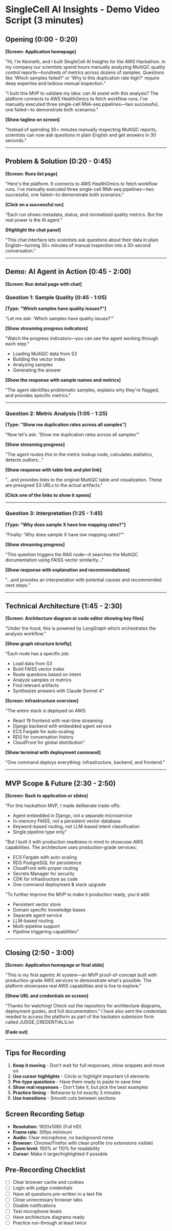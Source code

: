 # SingleCell AI Insights - Demo Video Script (3 minutes)

## Opening (0:00 - 0:20)

**[Screen: Application homepage]**

"Hi, I'm Kenneth, and I built SingleCell AI Insights for the AWS Hackathon. in my company our scientists spend hours manually analyzing MultiQC quality control reports—hundreds of metrics across dozens of samples. Questions like 'Which samples failed?' or 'Why is this duplication rate high?' require deep expertise and tedious manual inspection."

"I built this MVP to validate my idea: can AI assist with this analysis? The platform connects to AWS HealthOmics to fetch workflow runs. I've manually executed three single-cell RNA-seq pipelines—two successful, one failed—to demonstrate both scenarios."

**[Show tagline on screen]**

"Instead of spending 30+ minutes manually inspecting MultiQC reports, scientists can now ask questions in plain English and get answers in 30 seconds."

---

## Problem & Solution (0:20 - 0:45)

**[Screen: Runs list page]**

"Here's the platform. It connects to AWS HealthOmics to fetch workflow runs. I've manually executed three single-cell RNA-seq pipelines—two successful, one failed—to demonstrate both scenarios."

**[Click on a successful run]**

"Each run shows metadata, status, and normalized quality metrics. But the real power is the AI agent."

**[Highlight the chat panel]**

"This chat interface lets scientists ask questions about their data in plain English—turning 30+ minutes of manual inspection into a 30-second conversation."

---

## Demo: AI Agent in Action (0:45 - 2:00)

**[Screen: Run detail page with chat]**

### Question 1: Sample Quality (0:45 - 1:05)

**[Type: "Which samples have quality issues?"]**

"Let me ask: 'Which samples have quality issues?'"

**[Show streaming progress indicators]**

"Watch the progress indicators—you can see the agent working through each step:"

- Loading MultiQC data from S3
- Building the vector index
- Analyzing samples
- Generating the answer

**[Show the response with sample names and metrics]**

"The agent identifies problematic samples, explains why they're flagged, and provides specific metrics."

---

### Question 2: Metric Analysis (1:05 - 1:25)

**[Type: "Show me duplication rates across all samples"]**

"Now let's ask: 'Show me duplication rates across all samples'"

**[Show streaming progress]**

"The agent routes this to the metric lookup node, calculates statistics, detects outliers..."

**[Show response with table link and plot link]**

"...and provides links to the original MultiQC table and visualization. These are presigned S3 URLs to the actual artifacts."

**[Click one of the links to show it opens]**

---

### Question 3: Interpretation (1:25 - 1:45)

**[Type: "Why does sample X have low mapping rates?"]**

"Finally: 'Why does sample X have low mapping rates?'"

**[Show streaming progress]**

"This question triggers the RAG node—it searches the MultiQC documentation using FAISS vector similarity..."

**[Show response with explanation and recommendations]**

"...and provides an interpretation with potential causes and recommended next steps."

---

## Technical Architecture (1:45 - 2:30)

**[Screen: Architecture diagram or code editor showing key files]**

"Under the hood, this is powered by LangGraph which orchestrates the analysis workflow."

**[Show graph structure briefly]**

"Each node has a specific job:

- Load data from S3
- Build FAISS vector index
- Route questions based on intent
- Analyze samples or metrics
- Find relevant artifacts
- Synthesize answers with Claude Sonnet 4"

**[Screen: Infrastructure overview]**

"The entire stack is deployed on AWS:

- React 19 frontend with real-time streaming
- Django backend with embedded agent service
- ECS Fargate for auto-scaling
- RDS for conversation history
- CloudFront for global distribution"

**[Show terminal with deployment command]**

"One command deploys everything: infrastructure, backend, and frontend."

---

## MVP Scope & Future (2:30 - 2:50)

**[Screen: Back to application or slides]**

"For this hackathon MVP, I made deliberate trade-offs:

- Agent embedded in Django, not a separate microservice
- In-memory FAISS, not a persistent vector database
- Keyword-based routing, not LLM-based intent classification
- Single pipeline type only"

"But I built it with production readiness in mind to showcase AWS capabilities. The architecture uses production-grade services:

- ECS Fargate with auto-scaling
- RDS PostgreSQL for persistence
- CloudFront with proper routing
- Secrets Manager for security
- CDK for infrastructure as code
- One command deployment & stack upgrade

"To further improve the MVP to make it production ready, you'd add:

- Persistent vector store
- Domain specific knowledge bases
- Separate agent service
- LLM-based routing
- Multi-pipeline support
- Pipeline triggering capabilities"

---

## Closing (2:50 - 3:00)

**[Screen: Application homepage or final slide]**

"This is my first agentic AI system—an MVP proof-of-concept built with production-grade AWS services to demonstrate what's possible. The platform showcases real AWS capabilities and is live to explore."

**[Show URL and credentials on screen]**

"Thanks for watching! Check out the repository for architecture diagrams, deployment guides, and full documentation."
I have also sent the credentials needed to access the platform as part of the hackaton submision form called JUDGE_CREDENTIALS.txt

**[Fade out]**

---

## Tips for Recording

1. **Keep it moving** - Don't wait for full responses, show snippets and move on
2. **Use cursor highlights** - Circle or highlight important UI elements
3. **Pre-type questions** - Have them ready to paste to save time
4. **Show real responses** - Don't fake it, but pick the best examples
5. **Practice timing** - Rehearse to hit exactly 3 minutes
6. **Use transitions** - Smooth cuts between sections

## Screen Recording Setup

- **Resolution:** 1920x1080 (Full HD)
- **Frame rate:** 30fps minimum
- **Audio:** Clear microphone, no background noise
- **Browser:** Chrome/Firefox with clean profile (no extensions visible)
- **Zoom level:** 100% or 110% for readability
- **Cursor:** Make it larger/highlighted if possible

## Pre-Recording Checklist

- [ ] Clear browser cache and cookies
- [ ] Login with judge credentials
- [ ] Have all questions pre-written in a text file
- [ ] Close unnecessary browser tabs
- [ ] Disable notifications
- [ ] Test microphone levels
- [ ] Have architecture diagrams ready
- [ ] Practice run-through at least twice
